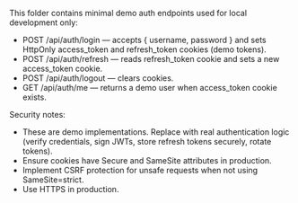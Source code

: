 This folder contains minimal demo auth endpoints used for local development only:

- POST /api/auth/login — accepts { username, password } and sets HttpOnly access_token and refresh_token cookies (demo tokens).
- POST /api/auth/refresh — reads refresh_token cookie and sets a new access_token cookie.
- POST /api/auth/logout — clears cookies.
- GET  /api/auth/me — returns a demo user when access_token cookie exists.

Security notes:
- These are demo implementations. Replace with real authentication logic (verify credentials, sign JWTs, store refresh tokens securely, rotate tokens).
- Ensure cookies have Secure and SameSite attributes in production.
- Implement CSRF protection for unsafe requests when not using SameSite=strict.
- Use HTTPS in production.
